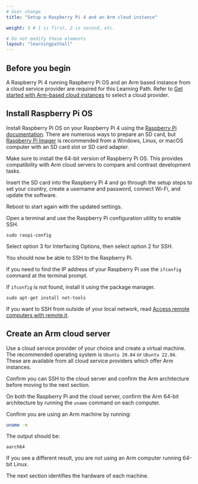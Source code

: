 ```yaml
---
# User change
title: "Setup a Raspberry Pi 4 and an Arm cloud instance" 

weight: 3 # 1 is first, 2 is second, etc.

# Do not modify these elements
layout: "learningpathall"
---
```


## Before you begin

A Raspberry Pi 4 running Raspberry Pi OS and an Arm based instance from a cloud service provider are required for this Learning Path. Refer to [Get started with Arm-based cloud instances](/learning-paths/servers-and-cloud-computing/csp/) to select a cloud provider. 

## Install Raspberry Pi OS 

Install Raspberry Pi OS on your Raspberry Pi 4 using the [Raspberry Pi documentation](https://www.raspberrypi.com/documentation/computers/getting-started.html). There are numerous ways to prepare an SD card, but [Raspberry Pi Imager](https://www.raspberrypi.com/software/) is recommended from a Windows, Linux, or macOS computer with an SD card slot or SD card adapter. 

Make sure to install the 64-bit version of Raspberry Pi OS. This provides compatibility with Arm cloud servers to compare and contrast development tasks.

Insert the SD card into the Raspberry Pi 4 and go through the setup steps to set your country, create a username and password, connect Wi-Fi, and update the software. 

Reboot to start again with the updated settings. 

Open a terminal and use the Raspberry Pi configuration utility to enable SSH. 

```console
sudo raspi-config
```
Select option 3 for Interfacing Options, then select option 2 for SSH.

You should now be able to SSH to the Raspberry Pi. 

If you need to find the IP address of your Raspberry Pi use the `ifconfig` command at the terminal prompt. 

If `ifconfig` is not found, install it using the package manager. 

```console
sudo apt-get install net-tools
```

If you want to SSH from outside of your local network, read [Access remote computers with remote.it](/learning-paths/cross-platform/remoteit/). 

## Create an Arm cloud server

Use a cloud service provider of your choice and create a virtual machine. The recommended operating system is `Ubuntu 20.04` or `Ubuntu 22.04`. These are available from all cloud service providers which offer Arm instances. 

Confirm you can SSH to the cloud server and confirm the Arm architecture before moving to the next section. 

On both the Raspberry Pi and the cloud server, confirm the Arm 64-bit architecture by running the `uname` command on each computer.

Confirm you are using an Arm machine by running:

```bash
uname -m
```

The output should be:

```output
aarch64
```

If you see a different result, you are not using an Arm computer running 64-bit Linux.

The next section identifies the hardware of each machine.
